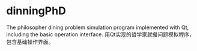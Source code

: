 # dinningPhD
The philosopher dining problem simulation program implemented with Qt, including the basic operation interface.
用Qt实现的哲学家就餐问题模拟程序，包含基础操作界面。

